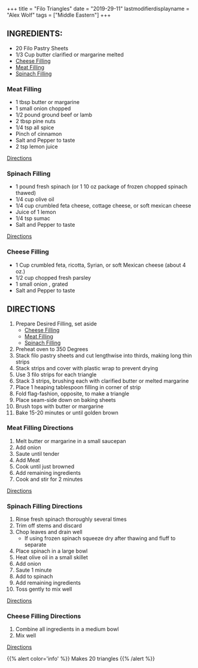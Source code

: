 +++
title = "Filo Triangles"
date = "2019-29-11"
lastmodifierdisplayname = "Alex Wolf"
tags = ["Middle Eastern"]
+++

## INGREDIENTS:

* 20 Filo Pastry Sheets
* 1/3 Cup butter clarified or margarine melted
* [Cheese Filling](#cheese_filling)
* [Meat Filling](#meat_filling)
* [Spinach Filling](#spinach_filling)

### Meat Filling

* 1 tbsp butter or margarine
* 1 small onion chopped
* 1/2 pound ground beef or lamb
* 2 tbsp pine nuts
* 1/4 tsp all spice
* Pinch of cinnamon
* Salt and Pepper to taste
* 2 tsp lemon juice

[Directions](#directions)

### Spinach Filling


* 1 pound fresh spinach (or 1 10 oz package of frozen chopped spinach thawed)
* 1/4 cup olive oil
* 1/4 cup crumbled feta cheese, cottage cheese, or soft mexican cheese
* Juice of 1 lemon
* 1/4 tsp sumac
* Salt and Pepper to taste

[Directions](#directions)

### Cheese Filling

* 1 Cup crumbled feta, ricotta, Syrian, or soft Mexican cheese (about 4 oz.)
* 1/2 cup chopped fresh parsley
* 1 small onion , grated
* Salt and Pepper to taste

## DIRECTIONS

1. Prepare Desired Filling, set aside
    * [Cheese Filling](#cheese_filling_directions)
    * [Meat Filling](#meat_filling_directions)
    * [Spinach Filling](#spinach_filling_directions)
2. Preheat oven to 350 Degrees
3. Stack filo pastry sheets and cut lengthwise into thirds, making long thin strips
4. Stack strips and cover with plastic wrap to prevent drying
5. Use 3 filo strips for each triangle
6. Stack 3 strips, brushing each with clarified butter or melted margarine
7. Place 1 heaping tablespoon filling in corner of strip
8. Fold flag-fashion, opposite, to make a triangle
9. Place seam-side down on baking sheets
10. Brush tops with butter or margarine
11. Bake 15-20 minutes or until golden brown

### Meat Filling Directions
1. Melt butter or margarine in a small saucepan
2. Add onion
3. Saute until tender
4. Add Meat
5. Cook until just browned
6. Add remaining ingredients
7. Cook and stir for 2 minutes

[Directions](#directions)

### Spinach Filling Directions

1. Rinse fresh spinach thoroughly several times
2. Trim off stems and discard
3. Chop leaves and drain well
    * If using frozen spinach squeeze dry after thawing and fluff to separate
4. Place spinach in a large bowl
5. Heat olive oil in a small skillet
6. Add onion
7. Saute 1 minute
8. Add to spinach
9. Add remaining ingredients
10. Toss gently to mix well

[Directions](#directions)

### Cheese Filling Directions

1. Combine all ingredients in a medium bowl
2. Mix well

[Directions](#directions)

{{% alert color='info' %}}
Makes 20 triangles
{{% /alert %}}
